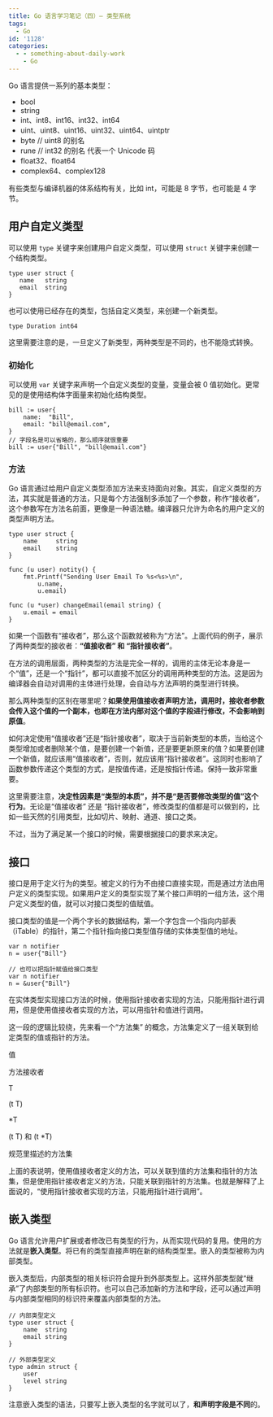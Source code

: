```yaml
---
title: Go 语言学习笔记（四）— 类型系统
tags:
  - Go
id: '1128'
categories:
  - - something-about-daily-work
    - Go
---
```


Go 语言提供一系列的基本类型：

*   bool
*   string
*   int、int8、int16、int32、int64
*   uint、uint8、uint16、uint32、uint64、uintptr
*   byte // uint8 的别名
*   rune // int32 的别名 代表一个 Unicode 码
*   float32、float64
*   complex64、complex128

有些类型与编译机器的体系结构有关，比如 int，可能是 8 字节，也可能是 4 字节。

## 用户自定义类型

可以使用 `type` 关键字来创建用户自定义类型，可以使用 `struct` 关键字来创建一个结构类型。

```null
type user struct {
   name   string
   email  string
}
```

也可以使用已经存在的类型，包括自定义类型，来创建一个新类型。

```null
type Duration int64
```

这里需要注意的是，一旦定义了新类型，两种类型是不同的，也不能隐式转换。

### 初始化

可以使用 `var` 关键字来声明一个自定义类型的变量，变量会被 0 值初始化。更常见的是使用结构体字面量来初始化结构类型。

```null
bill := user{
    name:  "Bill",
    email: "bill@email.com",
}
// 字段名是可以省略的，那么顺序就很重要
bill := user{"Bill", "bill@email.com"}
```

### 方法

Go 语言通过给用户自定义类型添加方法来支持面向对象。其实，自定义类型的方法，其实就是普通的方法，只是每个方法强制多添加了一个参数，称作“接收者”，这个参数写在方法名前面，更像是一种语法糖。编译器只允许为命名的用户定义的类型声明方法。

```null
type user struct {
    name     string
    email    string
}

func (u user) notity() {
    fmt.Printf("Sending User Email To %s<%s>\n",
        u.name,
        u.email)

func (u *user) changeEmail(email string) {
    u.email = email
}
```

如果一个函数有“接收者”，那么这个函数就被称为“方法”。上面代码的例子，展示了两种类型的接收者：**“值接收者” 和 “指针接收者”**。

在方法的调用层面，两种类型的方法是完全一样的，调用的主体无论本身是一个“值”，还是一个“指针”，都可以直接不加区分的调用两种类型的方法。这是因为编译器会自动对调用的主体进行处理，会自动与方法声明的类型进行转换。

那么两种类型的区别在哪里呢？**如果使用值接收者声明方法，调用时，接收者参数会传入这个值的一个副本，也即在方法内部对这个值的字段进行修改，不会影响到原值**。

如何决定使用“值接收者”还是“指针接收者”，取决于当前新类型的本质，当给这个类型增加或者删除某个值，是要创建一个新值，还是要更新原来的值？如果要创建一个新值，就应该用“值接收者”，否则，就应该用“指针接收者”。这同时也影响了函数参数传递这个类型的方式，是按值传递，还是按指针传递。保持一致非常重要。

这里需要注意，**决定性因素是“类型的本质”，并不是“是否要修改类型的值”这个行为**。无论是“值接收者” 还是 “指针接收者”，修改类型的值都是可以做到的，比如一些天然的引用类型，比如切片、映射、通道、接口之类。

不过，当为了满足某一个接口的时候，需要根据接口的要求来决定。

## 接口

接口是用于定义行为的类型。被定义的行为不由接口直接实现，而是通过方法由用户定义的类型实现。如果用户定义的类型实现了某个接口声明的一组方法，这个用户定义类型的值，就可以对接口类型的值赋值。

接口类型的值是一个两个字长的数据结构，第一个字包含一个指向内部表（iTable）的指针，第二个指针指向接口类型值存储的实体类型值的地址。

```null
var n notifier
n = user{"Bill"}

// 也可以把指针赋值给接口类型
var n notifier
n = &user{"Bill"}
```

在实体类型实现接口方法的时候，使用指针接收者实现的方法，只能用指针进行调用，但是使用值接收者实现的方法，可以用指针和值进行调用。

这一段的逻辑比较绕，先来看一个“方法集” 的概念，方法集定义了一组关联到给定类型的值或指针的方法。

值

方法接收者

T

(t T)

*T

(t T) 和 (t *T)

规范里描述的方法集

上面的表说明，使用值接收者定义的方法，可以关联到值的方法集和指针的方法集，但是使用指针接收者定义的方法，只能关联到指针的方法集。也就是解释了上面说的，“使用指针接收者实现的方法，只能用指针进行调用”。

## 嵌入类型

Go 语言允许用户扩展或者修改已有类型的行为，从而实现代码的复用。使用的方法就是**嵌入类型**。将已有的类型直接声明在新的结构类型里。嵌入的类型被称为内部类型。

嵌入类型后，内部类型的相关标识符会提升到外部类型上。这样外部类型就“继承”了内部类型的所有标识符。也可以自己添加新的方法和字段，还可以通过声明与内部类型相同的标识符来覆盖内部类型的方法。

```null
// 内部类型定义
type user struct {
    name  string
    email string
}

// 外部类型定义
type admin struct {
    user
    level string
}
```

注意嵌入类型的语法，只要写上嵌入类型的名字就可以了，**和声明字段是不同**的。